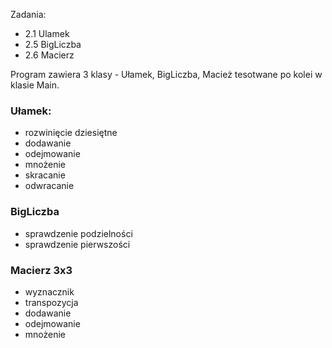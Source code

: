 Zadania:

- 2.1 Ulamek
- 2.5 BigLiczba
- 2.6 Macierz

Program zawiera 3 klasy - Ułamek, BigLiczba, Macież tesotwane po kolei w klasie Main.

### Ułamek:

- rozwinięcie dziesiętne
- dodawanie
- odejmowanie
- mnożenie
- skracanie
- odwracanie

### BigLiczba

- sprawdzenie podzielności
- sprawdzenie pierwszości

### Macierz 3x3

- wyznacznik
- transpozycja
- dodawanie
- odejmowanie
- mnożenie
